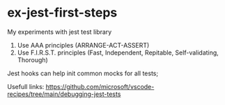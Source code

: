 # ex-jest-first-steps

My experiments with jest test library

1. Use AAA principles (ARRANGE-ACT-ASSERT)
2. Use F.I.R.S.T. principles (Fast, Independent, Repitable, Self-validating, Thorough) 

Jest hooks can help init common mocks for all tests;

Usefull links:
https://github.com/microsoft/vscode-recipes/tree/main/debugging-jest-tests